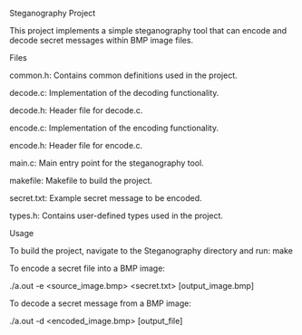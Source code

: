 Steganography Project

This project implements a simple steganography tool that can encode and decode secret messages within BMP image files.


Files

common.h: Contains common definitions used in the project.

decode.c: Implementation of the decoding functionality.

decode.h: Header file for decode.c.

encode.c: Implementation of the encoding functionality.

encode.h: Header file for encode.c.

main.c: Main entry point for the steganography tool.

makefile: Makefile to build the project.

secret.txt: Example secret message to be encoded.

types.h: Contains user-defined types used in the project.


Usage

To build the project, navigate to the Steganography directory and run: make

To encode a secret file into a BMP image:

./a.out -e <source_image.bmp> <secret.txt> [output_image.bmp]

To decode a secret message from a BMP image:

./a.out -d <encoded_image.bmp> [output_file]
